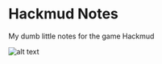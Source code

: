 # Hackmud Notes

My dumb little notes for the game Hackmud

![alt text](https://cdn.discordapp.com/emojis/1212927070007595070.gif?size=96&quality=lossless)

